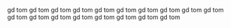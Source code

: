 gd tom gd tom gd tom gd tom gd tom gd tom gd tom gd tom gd tom
gd tom gd tom gd tom gd tom gd tom gd tom gd tom gd tom gd tom
